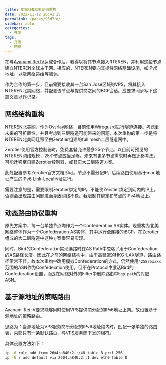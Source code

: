 ```yaml
---
title: NTEREN北美网络重构
date: 2022-11-12 16:41:15
permalink: /pages/93d7fe/
sidebar: auto
categories:
  - 开发
tags:
  - 开发
  - 网络
---
```


在与[Ayanami Rei IV](https://blog.ayanami-official.net/)达成合作后，我得以将其节点接入NTEREN，并利用这些节点建立NTEREN全球主干网。相应的，NTEREN要向其提供网络基础设施，如IPv6地址，以及网络运维等服务。

作为合作的第一步，目前需要接收其一台San Jose区域的VPS，将其接入NTEREN北美网络，并配置该节点与提供商之间的BGP会话。应要求同步写下这篇文章以作记录。

## 网络结构重构

NTEREN北美网，作为Overlay网络，目前使用Wireguard进行隧道连接。考虑到未来的可扩展性，并且考虑到三层隧道可能带来的问题，本次重构的第一步是将NTEREN北美网迁移至由Zerotier组建的full mesh二层隧道网中。

Zerotier使用官方控制器时，免费套餐允许最多25个节点。以目前可预见的NTEREN网络规模，25个节点应当足够。未来有更多节点需求时再做迁移考虑，可能迁移至自建Zerotier控制器，或其它大二层隧道方案。

此处配置参考Zerotier官方文档即可。节点不需分配IP，后续路由使用基于mac地址产生的IPv6 Link-Local地址进行。

需要注意的是，需要限制Zerotier绑定的IP。不能使Zerotier绑定到网内的IP上，否则会出现路由问题进而导致网络不稳。我限制其绑定在节点的IPv4地址上。

## 动态路由协议重构

原先方案中，每一台单独节点均作为一个Confederation AS实体。现重构为北美网络整体作为一个Confederation AS实体，其中运行全连接的iBGP。在Zerotier组成的大二层隧道中这种方案很容易实现。

同时，Bird的Confederation实现选路时在AS Path中忽略了用于Confederation的AS路径长度。因此在之前的网络结构中，由于高延迟的HKG-LAX隧道，路由路径常常不佳。故本次重构中改用模拟Confederation的方式，仍然使用`425875xxxx`范围的ASN作为Confederation使用，但不在Protocol中激活Bird的Confederation设置，而是在网络对外的Filter中删除路由中`bgp_path`的对应ASN。

## 基于源地址的策略路由

Ayanami Rei IV要求能够同时使用VPS提供商分配的IPv6地址上网。故设置基于源地址的策略路由。

思路为：当源地址为VPS服务商所分配的IPv6地址段内时，匹配一张单独的路由表，内部只有一条默认路由，与VPS服务商下发的相符。

具体设置方法如下：

```bash
ip -6 rule add from 2604:a840:2::/48 table 8 pref 256
ip -6 r add default via 2604:a840:2::1 dev eth0 table 8
```
